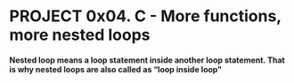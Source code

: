 # PROJECT 0x04. C - More functions, more nested loops

#### Nested loop means a loop statement inside another loop statement. That is why nested loops are also called as “loop inside loop"
